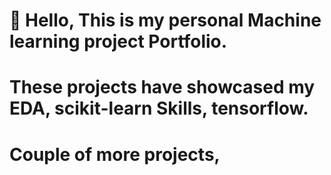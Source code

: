 # :rocket: Hello, This is my personal Machine learning project Portfolio.
# These projects have showcased my EDA, scikit-learn Skills, tensorflow.

# Couple of more projects, 
